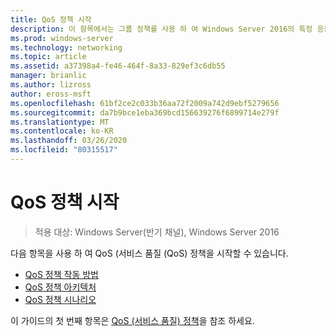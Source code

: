 ```yaml
---
title: QoS 정책 시작
description: 이 항목에서는 그룹 정책를 사용 하 여 Windows Server 2016의 특정 응용 프로그램 및 서비스에 대 한 네트워크 트래픽 대역폭의 우선 순위를 지정할 수 있는 QoS (서비스 품질) 정책에 대 한 개요 항목의 링크를 제공 합니다.
ms.prod: windows-server
ms.technology: networking
ms.topic: article
ms.assetid: a37398a4-fe46-464f-8a33-829ef3c6db55
manager: brianlic
ms.author: lizross
author: eross-msft
ms.openlocfilehash: 61bf2ce2c033b36aa72f2009a742d9ebf5279656
ms.sourcegitcommit: da7b9bce1eba369bcd156639276f6899714e279f
ms.translationtype: MT
ms.contentlocale: ko-KR
ms.lasthandoff: 03/26/2020
ms.locfileid: "80315517"
---
```

# <a name="getting-started-with-qos-policy"></a>QoS 정책 시작

>적용 대상: Windows Server(반기 채널), Windows Server 2016

다음 항목을 사용 하 여 QoS (서비스 품질 \(QoS\) 정책을 시작할 수 있습니다.

- [QoS 정책 작동 방법](qos-policy-works.md)
- [QoS 정책 아키텍처](qos-policy-architecture.md)
- [QoS 정책 시나리오](qos-policy-scenarios.md)


이 가이드의 첫 번째 항목은 [QoS (서비스 품질) 정책](qos-policy-top.md)을 참조 하세요.
